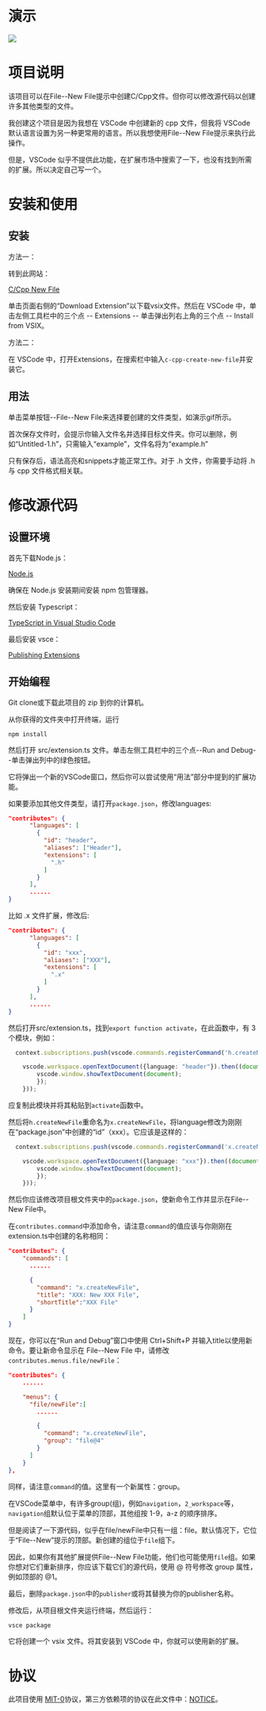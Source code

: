 # 演示

![](demo.gif)

# 项目说明

该项目可以在File--New File提示中创建C/Cpp文件。但你可以修改源代码以创建许多其他类型的文件。

我创建这个项目是因为我想在 VSCode 中创建新的 cpp 文件，但我将 VSCode 默认语言设置为另一种更常用的语言。所以我想使用File--New File提示来执行此操作。

但是，VSCode 似乎不提供此功能，在扩展市场中搜索了一下，也没有找到所需的扩展。所以决定自己写一个。

# 安装和使用

## 安装

方法一：

转到此网站：

[C/Cpp New File](https://marketplace.visualstudio.com/items?itemName=Insdf.c-cpp-create-new-file)

单击页面右侧的“Download Extension”以下载vsix文件。然后在 VSCode 中，单击左侧工具栏中的三个点 -- Extensions -- 单击弹出列右上角的三个点 -- Install from VSIX。

方法二：

在 VSCode 中，打开Extensions，在搜索栏中输入`c-cpp-create-new-file`并安装它。

## 用法

单击菜单按钮--File--New File来选择要创建的文件类型，如演示gif所示。

首次保存文件时，会提示你输入文件名并选择目标文件夹。你可以删除，例如“Untitled-1.h”，只需输入“example”，文件名将为“example.h”

只有保存后，语法高亮和snippets才能正常工作。对于 .h 文件，你需要手动将 .h 与 cpp 文件格式相关联。

# 修改源代码

## 设置环境

首先下载Node.js：

[Node.js](https://nodejs.org/en)

确保在 Node.js 安装期间安装 npm 包管理器。

然后安装 Typescript：

[TypeScript in Visual Studio Code](https://code.visualstudio.com/Docs/languages/typescript)

最后安装 vsce：

[Publishing Extensions](https://code.visualstudio.com/api/working-with-extensions/publishing-extension)

## 开始编程

Git clone或下载此项目的 zip 到你的计算机。

从你获得的文件夹中打开终端，运行

`npm install`

然后打开 src/extension.ts 文件。单击左侧工具栏中的三个点--Run and Debug--单击弹出列中的绿色按钮。

它将弹出一个新的VSCode窗口，然后你可以尝试使用“用法”部分中提到的扩展功能。

如果要添加其他文件类型，请打开`package.json`，修改languages:

```json
"contributes": {
      "languages": [
        {
          "id": "header",
          "aliases": ["Header"],
          "extensions": [
            ".h"
          ]
        }
      ],
      ......
}
```

比如 .x 文件扩展，修改后:

```json
"contributes": {
      "languages": [
        {
          "id": "xxx",
          "aliases": ["XXX"],
          "extensions": [
            ".x"
          ]
        }
      ],
      ......
}
```

然后打开src/extension.ts，找到`export function activate`，在此函数中，有 3 个模块，例如：

```typescript
  context.subscriptions.push(vscode.commands.registerCommand('h.createNewFile', async () => {

    vscode.workspace.openTextDocument({language: "header"}).then((document) => {
        vscode.window.showTextDocument(document);
		});
	}));
``` 

应复制此模块并将其粘贴到`activate`函数中。

然后将`h.createNewFile`重命名为`x.createNewFile`，将language修改为刚刚在“package.json”中创建的“id”（xxx）。它应该是这样的：

```typescript
  context.subscriptions.push(vscode.commands.registerCommand('x.createNewFile', async () => {

    vscode.workspace.openTextDocument({language: "xxx"}).then((document) => {
        vscode.window.showTextDocument(document);
		});
	}));
``` 

然后你应该修改项目根文件夹中的`package.json`，使新命令工作并显示在File--New File中。

在`contributes.command`中添加命令，请注意`command`的值应该与你刚刚在extension.ts中创建的名称相同：

```json
"contributes": {
    "commands": [
      ......

      {
        "command": "x.createNewFile",
        "title": "XXX: New XXX File",
        "shortTitle":"XXX File"
      }
    ]
}
```

现在，你可以在“Run and Debug”窗口中使用 Ctrl+Shift+P 并输入title以使用新命令。要让新命令显示在 File--New File 中，请修改 `contributes.menus.file/newFile`：

```json
"contributes": {    
    ......

    "menus": {
      "file/newFile":[		
        ......

        {
          "command": "x.createNewFile",
          "group": "file@4"
        }
      ]
    }
},
```

同样，请注意`command`的值。这里有一个新属性：group。

在VSCode菜单中，有许多group(组)，例如`navigation`，`2_workspace`等，`navigation`组默认位于菜单的顶部，其他组按 1-9，a-z 的顺序排序。

但是阅读了一下源代码，似乎在file/newFile中只有一组：file。默认情况下，它位于“File--New”提示的顶部。新创建的组位于`file`组下。

因此，如果你有其他扩展提供File--New File功能，他们也可能使用`file`组。如果你想对它们重新排序，你应该下载它们的源代码，使用 @ 符号修改 group 属性，例如顶部的 @1。

最后，删除`package.json`中的`publisher`或将其替换为你的publisher名称。

修改后，从项目根文件夹运行终端，然后运行：

`vsce package`

它将创建一个 vsix 文件。将其安装到 VSCode 中，你就可以使用新的扩展。

# 协议

此项目使用 [MIT-0](/LICENSE)协议，第三方依赖项的协议在此文件中：[NOTICE](/NOTICE)。
